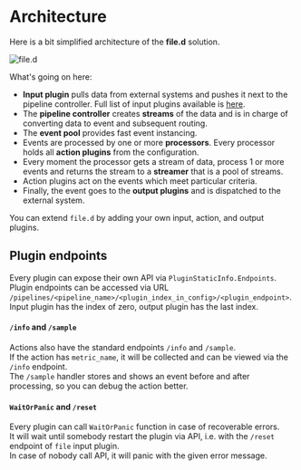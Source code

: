 # Architecture 

Here is a bit simplified architecture of the **file.d** solution. 

![file.d](../static/file.d_arch.png)

What's going on here:

- **Input plugin** pulls data from external systems and pushes it next to the pipeline controller. Full list of input plugins available is [here](../plugin/input).
- The **pipeline controller** creates **streams** of the data and is in charge of converting data to event and subsequent routing.
- The **event pool** provides fast event instancing. 
- Events are processed by one or more **processors**. Every processor holds all **action plugins** from the configuration.
- Every moment the processor gets a stream of data, process 1 or more events and returns the stream to a **streamer** that is a pool of streams.
- Action plugins act on the events which meet particular criteria.
- Finally, the event goes to the **output plugins** and is dispatched to the external system.  

You can extend `file.d` by adding your own input, action, and output plugins. 

## Plugin endpoints
Every plugin can expose their own API via `PluginStaticInfo.Endpoints`.  
Plugin endpoints can be accessed via URL  
`/pipelines/<pipeline_name>/<plugin_index_in_config>/<plugin_endpoint>`.  
Input plugin has the index of zero, output plugin has the last index.  

#### `/info` and `/sample`
Actions also have the standard endpoints `/info` and `/sample`.  
If the action has `metric_name`, it will be collected and can be viewed via the `/info` endpoint.  
The `/sample` handler stores and shows an event before and after processing, so you can debug the action better.  

#### `WaitOrPanic` and `/reset`
Every plugin can call `WaitOrPanic` function in case of recoverable errors.  
It will wait until somebody restart the plugin via API, i.e. with the `/reset` endpoint of `file` input plugin.  
In case of nobody call API, it will panic with the given error message.  
